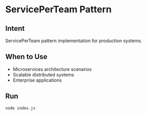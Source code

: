 # ServicePerTeam Pattern

## Intent
ServicePerTeam pattern implementation for production systems.

## When to Use
- Microservices architecture scenarios
- Scalable distributed systems
- Enterprise applications

## Run
```bash
node index.js
```
